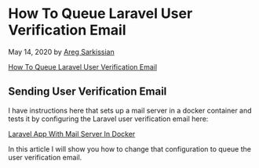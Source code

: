 # How To Queue Laravel User Verification Email

May 14, 2020 by [Areg Sarkissian](https://aregsar.com/about)

[How To Queue Laravel User Verification Email](https://aregsar.com/blog/2020/how-to-queue-laravel-user-verification-email)

## Sending User Verification Email

I have instructions here that sets up a mail server in a docker container and tests it by configuring the Laravel user verification email here:

[Laravel App With Mail Server In Docker](https://aregsar.com/blog/2020/laravel-app-with-mail-server-in-docker)

In this article I will show you how to change that configuration to queue the user verification email.

